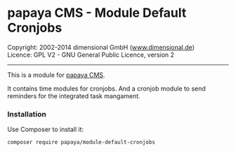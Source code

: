 # papaya CMS - Module Default Cronjobs

Copyright: 2002-2014 dimensional GmbH (www.dimensional.de)<br/>
Licence: GPL V2 - GNU General Public Licence, version 2

-----------------------------------------------------------------------

This is a module for [papaya CMS](http://www.papaya.cms.com/).

It contains time modules for cronjobs. And a cronjob module to send
reminders for the integrated task mangament.

### Installation

Use Composer to install it:

```
composer require papaya/module-default-cronjobs
```
